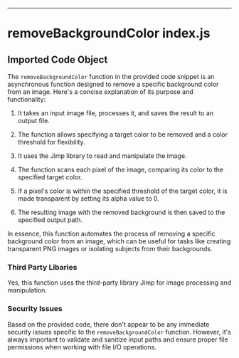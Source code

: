 

  

  

  

  

  

  

  

  

  

  

  

  

---
# removeBackgroundColor index.js
## Imported Code Object
The `removeBackgroundColor` function in the provided code snippet is an asynchronous function designed to remove a specific background color from an image. Here's a concise explanation of its purpose and functionality:

1. It takes an input image file, processes it, and saves the result to an output file.

2. The function allows specifying a target color to be removed and a color threshold for flexibility.

3. It uses the Jimp library to read and manipulate the image.

4. The function scans each pixel of the image, comparing its color to the specified target color.

5. If a pixel's color is within the specified threshold of the target color, it is made transparent by setting its alpha value to 0.

6. The resulting image with the removed background is then saved to the specified output path.

In essence, this function automates the process of removing a specific background color from an image, which can be useful for tasks like creating transparent PNG images or isolating subjects from their backgrounds.

### Third Party Libaries

Yes, this function uses the third-party library Jimp for image processing and manipulation.

### Security Issues

Based on the provided code, there don't appear to be any immediate security issues specific to the `removeBackgroundColor` function. However, it's always important to validate and sanitize input paths and ensure proper file permissions when working with file I/O operations.


  